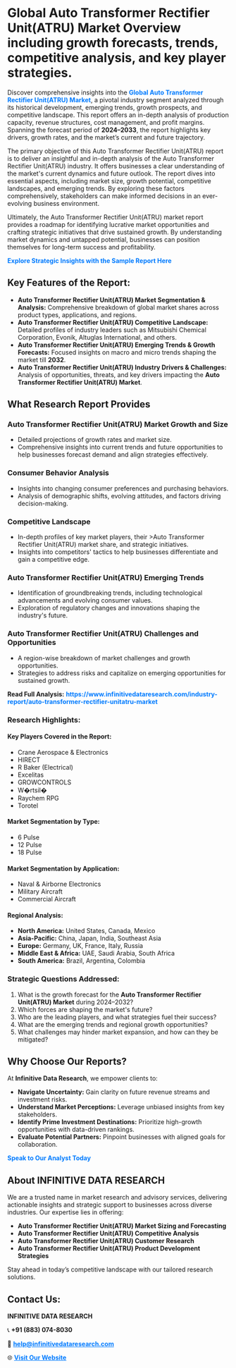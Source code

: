 <h1>Global Auto Transformer Rectifier Unit(ATRU) Market Overview including growth forecasts, trends, competitive analysis, and key player strategies.</h1>
<p>
Discover comprehensive insights into the 
<a href="https://www.infinitivedataresearch.com/industry-report/auto-transformer-rectifier-unitatru-market" rel="dofollow" style="color: #007BFF; text-decoration: none;"><strong>Global Auto Transformer Rectifier Unit(ATRU) Market</strong></a>, a pivotal industry segment analyzed through its historical development, emerging trends, growth prospects, and competitive landscape. This report offers an in-depth analysis of production capacity, revenue structures, cost management, and profit margins. Spanning the forecast period of <strong>2024–2033</strong>, the report highlights key drivers, growth rates, and the market’s current and future trajectory.
</p>
<p>
The primary objective of this Auto Transformer Rectifier Unit(ATRU) report is to deliver an insightful and in-depth analysis of the Auto Transformer Rectifier Unit(ATRU) industry. It offers businesses a clear understanding of the market's current dynamics and future outlook. The report dives into essential aspects, including market size, growth potential, competitive landscapes, and emerging trends. By exploring these factors comprehensively, stakeholders can make informed decisions in an ever-evolving business environment.
</p>
<p>
Ultimately, the Auto Transformer Rectifier Unit(ATRU) market report provides a roadmap for identifying lucrative market opportunities and crafting strategic initiatives that drive sustained growth. By understanding market dynamics and untapped potential, businesses can position themselves for long-term success and profitability.
</p>
<p>
<a href="https://www.infinitivedataresearch.com/request-sample/reportId=107065" style="color: #007BFF; text-decoration: none;"><strong>Explore Strategic Insights with the Sample Report Here</strong></a>
</p>

<h2>Key Features of the Report:</h2>
<ul>
<li><strong>Auto Transformer Rectifier Unit(ATRU) Market Segmentation & Analysis:</strong> Comprehensive breakdown of global market shares across product types, applications, and regions.</li>
<li><strong>Auto Transformer Rectifier Unit(ATRU) Competitive Landscape:</strong> Detailed profiles of industry leaders such as Mitsubishi Chemical Corporation, Evonik, Altuglas International, and others.</li>
<li><strong>Auto Transformer Rectifier Unit(ATRU) Emerging Trends & Growth Forecasts:</strong> Focused insights on macro and micro trends shaping the market till <strong>2032</strong>.</li>
<li><strong>Auto Transformer Rectifier Unit(ATRU) Industry Drivers & Challenges:</strong> Analysis of opportunities, threats, and key drivers impacting the <strong>Auto Transformer Rectifier Unit(ATRU) Market</strong>.</li>
</ul>

<h2>What Research Report Provides</h2>
<h3>Auto Transformer Rectifier Unit(ATRU) Market Growth and Size</h3>
<ul>
<li>Detailed projections of growth rates and market size.</li>
<li>Comprehensive insights into current trends and future opportunities to help businesses forecast demand and align strategies effectively.</li>
</ul>

<h3>Consumer Behavior Analysis</h3>
<ul>
<li>Insights into changing consumer preferences and purchasing behaviors.</li>
<li>Analysis of demographic shifts, evolving attitudes, and factors driving decision-making.</li>
</ul>

<h3>Competitive Landscape</h3>
<ul>
<li>In-depth profiles of key market players, their >Auto Transformer Rectifier Unit(ATRU) market share, and strategic initiatives.</li>
<li>Insights into competitors' tactics to help businesses differentiate and gain a competitive edge.</li>
</ul>

<h3>Auto Transformer Rectifier Unit(ATRU) Emerging Trends</h3>
<ul>
<li>Identification of groundbreaking trends, including technological advancements and evolving consumer values.</li>
<li>Exploration of regulatory changes and innovations shaping the industry's future.</li>
</ul>

<h3>Auto Transformer Rectifier Unit(ATRU) Challenges and Opportunities</h3>
<ul>
<li>A region-wise breakdown of market challenges and growth opportunities.</li>
<li>Strategies to address risks and capitalize on emerging opportunities for sustained growth.</li>
</ul>
<p><strong>Read Full Analysis:</strong> <a href="https://www.infinitivedataresearch.com/industry-report/auto-transformer-rectifier-unitatru-market" rel="dofollow" style="color: #007BFF; text-decoration: none;"><strong>https://www.infinitivedataresearch.com/industry-report/auto-transformer-rectifier-unitatru-market</strong></a></p>
<h3>Research Highlights:</h3>
<h4>Key Players Covered in the Report:</h4>
<ul><li>Crane Aerospace &amp; Electronics</li><li>HIRECT</li><li>R Baker (Electrical)</li><li>Excelitas</li><li>GROWCONTROLS</li><li>W�rtsil�</li><li>Raychem RPG</li><li>Torotel</li></ul>
<h4>Market Segmentation by Type:</h4>
<ul><li>6 Pulse</li><li>12 Pulse</li><li>18 Pulse</li></ul>
<h4>Market Segmentation by Application:</h4>
<ul><li>Naval &amp; Airborne Electronics</li><li>Military Aircraft</li><li>Commercial Aircraft</li></ul>

<h4>Regional Analysis:</h4>
<ul>
<li><strong>North America:</strong> United States, Canada, Mexico</li>
<li><strong>Asia-Pacific:</strong> China, Japan, India, Southeast Asia</li>
<li><strong>Europe:</strong> Germany, UK, France, Italy, Russia</li>
<li><strong>Middle East & Africa:</strong> UAE, Saudi Arabia, South Africa</li>
<li><strong>South America:</strong> Brazil, Argentina, Colombia</li>
</ul>

<h3>Strategic Questions Addressed:</h3>
<ol>
<li>What is the growth forecast for the <strong>Auto Transformer Rectifier Unit(ATRU) Market</strong> during 2024–2032?</li>
<li>Which forces are shaping the market's future?</li>
<li>Who are the leading players, and what strategies fuel their success?</li>
<li>What are the emerging trends and regional growth opportunities?</li>
<li>What challenges may hinder market expansion, and how can they be mitigated?</li>
</ol>

<h2>Why Choose Our Reports?</h2>
<p>At <strong>Infinitive Data Research</strong>, we empower clients to:</p>
<ul>
<li><strong>Navigate Uncertainty:</strong> Gain clarity on future revenue streams and investment risks.</li>
<li><strong>Understand Market Perceptions:</strong> Leverage unbiased insights from key stakeholders.</li>
<li><strong>Identify Prime Investment Destinations:</strong> Prioritize high-growth opportunities with data-driven rankings.</li>
<li><strong>Evaluate Potential Partners:</strong> Pinpoint businesses with aligned goals for collaboration.</li>
</ul>
<p><a href="https://www.infinitivedataresearch.com/industry-report/auto-transformer-rectifier-unitatru-market" rel="dofollow" style="color: #007BFF; text-decoration: none;"><strong>Speak to Our Analyst Today</strong></a></p>

<h2>About INFINITIVE DATA RESEARCH</h2>
<p>We are a trusted name in market research and advisory services, delivering actionable insights and strategic support to businesses across diverse industries. Our expertise lies in offering:</p>
<ul>
<li><strong>Auto Transformer Rectifier Unit(ATRU) Market Sizing and Forecasting</strong></li>
<li><strong>Auto Transformer Rectifier Unit(ATRU) Competitive Analysis</strong></li>
<li><strong>Auto Transformer Rectifier Unit(ATRU) Customer Research</strong></li>
<li><strong>Auto Transformer Rectifier Unit(ATRU) Product Development Strategies</strong></li>
</ul>
<p>Stay ahead in today’s competitive landscape with our tailored research solutions.</p>

<h2>Contact Us:</h2>
<p><strong>INFINITIVE DATA RESEARCH</strong></p>
<p>📞 <strong>+91 (883) 074-8030</strong></p>
<p>📧 <strong><a href="mailto:help@infinitivedataresearch.com" style="color: #007BFF;">help@infinitivedataresearch.com</a></strong></p>
<p>🌐 <strong><a href="https://www.infinitivedataresearch.com" rel="dofollow" style="color: #007BFF;">Visit Our Website</a></strong></p>
